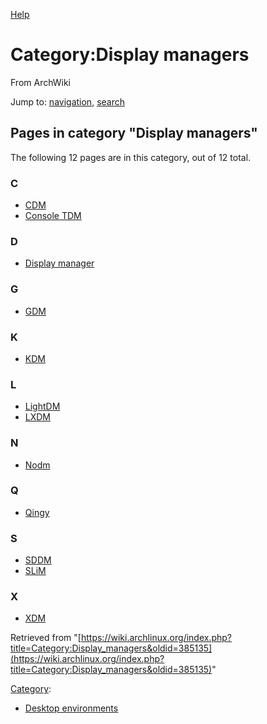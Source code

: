 [Help](//www.mediawiki.org/wiki/Special:MyLanguage/Help:Categories)

# Category:Display managers

From ArchWiki

Jump to: [navigation](#column-one), [search](#searchInput)

## Pages in category "Display managers"

The following 12 pages are in this category, out of 12 total.

### C

*   [CDM](/index.php/CDM "CDM")
*   [Console TDM](/index.php/Console_TDM "Console TDM")

### D

*   [Display manager](/index.php/Display_manager "Display manager")

### G

*   [GDM](/index.php/GDM "GDM")

### K

*   [KDM](/index.php/KDM "KDM")

### L

*   [LightDM](/index.php/LightDM "LightDM")
*   [LXDM](/index.php/LXDM "LXDM")

### N

*   [Nodm](/index.php/Nodm "Nodm")

### Q

*   [Qingy](/index.php/Qingy "Qingy")

### S

*   [SDDM](/index.php/SDDM "SDDM")
*   [SLiM](/index.php/SLiM "SLiM")

### X

*   [XDM](/index.php/XDM "XDM")

Retrieved from "[https://wiki.archlinux.org/index.php?title=Category:Display_managers&oldid=385135](https://wiki.archlinux.org/index.php?title=Category:Display_managers&oldid=385135)"

[Category](/index.php/Special:Categories "Special:Categories"):

*   [Desktop environments](/index.php/Category:Desktop_environments "Category:Desktop environments")